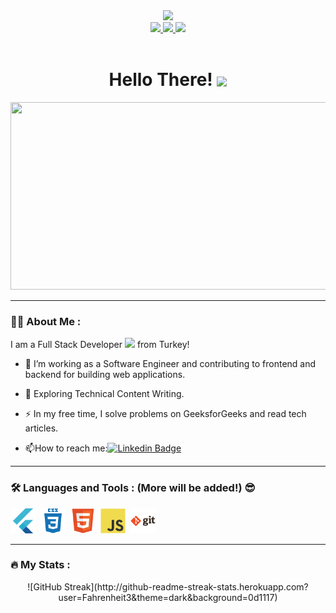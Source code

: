 <div id="header" align="center">
  <img src="https://media.giphy.com/media/iIqmM5tTjmpOB9mpbn/giphy.gif" width="250"/>
</div>

<div id="badges" align="center">
  <a href="https://twitter.com/berkebenbuyrun"> 
    <img src="https://img.shields.io/badge/Twitter-blue?logo=twitter&style=for-the-badge"/>
  </a>
  
  <a href="https://www.instagram.com/s.berke.b/"> 
    <img src="https://img.shields.io/badge/Instagram-purple?logo=instagram&logoColor=white&style=for-the-badge"/>
  </a>
  
  <a href="https://www.linkedin.com/in/berke-babao%C4%9Flu-b67711203/"> 
    <img src="https://img.shields.io/badge/LinkedIn-blue?logo=linkedin&logoColor=white&style=for-the-badge"/>
  </a>
  
</div>  
  
<div align="center"> 
  <img src="https://komarev.com/ghpvc/?username=your-github-Fahrenheit3&style=flat-square&color=blue" alt=""/>
</div>

<h1 align="center">
  Hello There!
  <img src="https://media.giphy.com/media/108JHWB1hruZnq/giphy.gif" width="90px" align="center"/>
</h1>

<div align="center">
  <img src="https://media.giphy.com/media/f3iwJFOVOwuy7K6FFw/giphy.gif" width="600" height="300"/>
</div>

---

### :man_technologist: About Me :

I am a Full Stack Developer <img src="https://media.giphy.com/media/WUlplcMpOCEmTGBtBW/giphy.gif" width="30"> from Turkey!

- :telescope: I’m working as a Software Engineer and contributing to frontend and backend for building web applications.

- :seedling: Exploring Technical Content Writing.

- :zap: In my free time, I solve problems on GeeksforGeeks and read tech articles.

- :mailbox:How to reach me:[![Linkedin Badge](https://img.shields.io/badge/--blue?style=flat&logo=Linkedin&logoColor=white)](https://www.linkedin.com/feed/) 

---

### :hammer_and_wrench: Languages and Tools :        (More will be added!) :sunglasses:

<div>
  <img src="https://github.com/devicons/devicon/blob/master/icons/flutter/flutter-original.svg" title="Flutter" alt="Flutter" width="40" height="40"/>&nbsp;
  <img src="https://github.com/devicons/devicon/blob/master/icons/css3/css3-plain-wordmark.svg"  title="CSS3" alt="CSS" width="40" height="40"/>&nbsp;
  <img src="https://github.com/devicons/devicon/blob/master/icons/html5/html5-original.svg" title="HTML5" alt="HTML" width="40" height="40"/>&nbsp;
  <img src="https://github.com/devicons/devicon/blob/master/icons/javascript/javascript-original.svg" title="JavaScript" alt="JavaScript" width="40" height="40"/>&nbsp;
  <img src="https://github.com/devicons/devicon/blob/master/icons/git/git-original-wordmark.svg" title="Git" **alt="Git" width="40" height="40"/>
</div>

---

### :fire: My Stats :
<div align="center">
![GitHub Streak](http://github-readme-streak-stats.herokuapp.com?user=Fahrenheit3&theme=dark&background=0d1117)
  </div>

